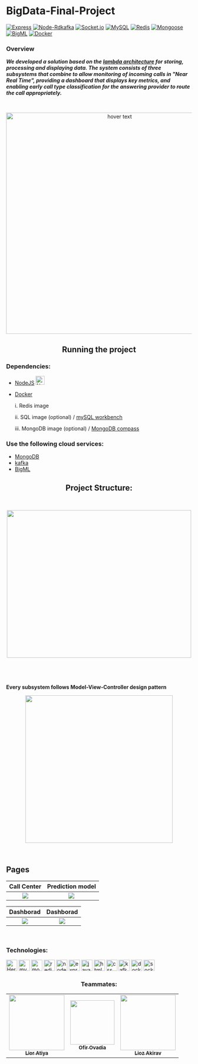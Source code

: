 # BigData-Final-Project 
[![Express](https://img.shields.io/badge/express-4.17.3-yellow)](https://www.npmjs.com/package/express)
[![Node-Rdkafka](https://img.shields.io/badge/node--rdkafka-2.12.0-green)](https://www.npmjs.com/package/node-rdkafka)
[![Socket.io](https://img.shields.io/badge/socket.io-4.4.1-blue)](https://www.npmjs.com/package/socket.io)
[![MySQL](https://img.shields.io/badge/mysql-2.18.1-orange)](https://www.npmjs.com/package/mysql)
[![Redis](https://img.shields.io/badge/redis-4.0.6-red)](https://www.npmjs.com/package/redis)
[![Mongoose](https://img.shields.io/badge/mongoose-6.3.1-lightgrey)](https://www.npmjs.com/package/mongoose)
[![BigML](https://img.shields.io/badge/bigml-1.25.2-purple)](https://www.npmjs.com/package/bigml)
[![Docker](https://img.shields.io/badge/docker-latest-blue)](https://www.docker.com/)

</p>

<h3> Overview </h3>

***We developed a solution based on the <a href="https://databricks.com/glossary/lambda-architecture">lambda architecture</a> for storing, processing and displaying data.
The system consists of three subsystems that combine to allow monitoring of incoming calls in "Near Real Time", providing a dashboard that displays key metrics, and enabling early call type classification for the answering provider to route the call appropriately.***

<br>

<p align="center">
  <img src="https://i.ibb.co/3rS99bN/Screen-Shot-2022-04-28-at-23-26-36.png" width="600" title="hover text">
</p>


<h2 align = "center">Running the project</h2>

<h3>Dependencies:</h3>

* [NodeJS](https://nodejs.org/en/)  <img src="https://raw.githubusercontent.com/simple-icons/simple-icons/develop/assets/readme/nodedotjs-white.svg#gh-dark-mode-only" alt="Node" align=cetner width=24>

* [Docker](https://www.docker.com/)

  i. Redis image
  
  ii. SQL image (optional) / [mySQL workbench](https://www.mysql.com/downloads/)
  
  iii. MongoDB image (optional) / [MongoDB compass](https://www.mongodb.com/)

<h3>Use the following cloud services:</h3>

* [MongoDB](https://account.mongodb.com/account/login)
* [kafka](https://www.cloudkarafka.com/)
* [BigML](https://bigml.com/)

<h2 align = "center"> Project Structure: </h2>

<br/>

<p align='center'><a href="#"><img src="https://imgur.com/C0FmrnR.png"  width="500" height="400" /></a></p>
</br></br>

###
<b> Every subsystem follows Model-View-Controller design pattern</b><br />
<p align='center'><a href="#"><img align='center' src="https://i.imgur.com/IQi5nsu.png" width="400"></a></p>
<br />

<h2> Pages </h2>

Call Center             |  Prediction model
:-------------------------:|:-------------------------:
![](https://imgur.com/z0bbdBC.png)  |  ![](https://imgur.com/t9S4I6c.png)


Dashborad             |  Dashborad
:-------------------------:|:-------------------------:
![](https://imgur.com/Ml7OGgx.png)  |  ![](https://imgur.com/gJKBs7j.png)

<br>

<h3> Technologies: </h3>

<span>
   <img src="https://img.shields.io/badge/Heroku-430098?style=for-the-badge&logo=heroku&logoColor=white" alt="Heroku" height="30"/>
   <img src="https://img.shields.io/badge/MySQL-005C84?style=for-the-badge&logo=mysql&logoColor=white" alt="mySQL" height="30"/>
   <img src="https://img.shields.io/badge/MongoDB-4EA94B?style=for-the-badge&logo=mongodb&logoColor=white" alt="mongoDB" height="30"/>
  <img src="https://img.shields.io/badge/redis-%23DD0031.svg?style=for-the-badge&logo=redis&logoColor=white" alt="redis" height="30"/>
  <img src="https://img.shields.io/badge/Node.js-43853D?style=for-the-badge&logo=node.js&logoColor=white" alt="nodeJS" height="30"/>
  <img src="https://img.shields.io/badge/express.js-%23404d59.svg?style=for-the-badge&logo=express&logoColor=%2361DAFB" alt="expressjs" height="30"/>
  <img src="https://img.shields.io/badge/JavaScript-F7DF1E?style=for-the-badge&logo=javascript&logoColor=black" alt="javaSqript" height="30"/>
  <img src="https://img.shields.io/badge/HTML5-E34F26?style=for-the-badge&logo=html5&logoColor=white" alt="html" height="30"/>
  <img src="https://img.shields.io/badge/CSS-239120?&style=for-the-badge&logo=css3&logoColor=white" alt="css" height="30"/>
  <img src="https://img.shields.io/badge/Apache_Kafka-231F20?style=for-the-badge&logo=apache-kafka&logoColor=white" alt="kafka" height="30"/>
  <img src="https://img.shields.io/badge/Docker-2CA5E0?style=for-the-badge&logo=docker&logoColor=white" alt="docker" height="30"/>
  <img src="https://img.shields.io/badge/Socket.io-010101?&style=for-the-badge&logo=Socket.io&logoColor=white" alt="socket.io" height="30"/>
   
</span>

<br/>

<h3 align = "center"> Teammates: </h3>

<!-- ALL-CONTRIBUTORS-LIST:START - Do not remove or modify this section -->
<!-- prettier-ignore-start -->
<!-- markdownlint-disable -->
<table align = "center">
  <tr>
    <td align="center"><a href="https://github.com/LiorAtiya"><img src="https://i.ibb.co/G9Nq6X0/Screenshot-2021-12-01-221123.png" width="150px;" alt=""/><br /><sub><b>Lior Atiya</b></sub></a><br /> </td>
    <td align="center"><a href="https://github.com/OfirOvadia96"><img src="https://imgur.com/8S5Bma2.png" width="120px;" alt=""/><br /><sub><b>Ofir Ovadia</b></sub></a><br /> </td>
    <td align="center"><a href="https://github.com/Lioo7"><img src="https://i.ibb.co/8DcPJcp/147595777-5e237203-7eee-4c11-b680-edda12b83979.png" width="150px;" alt=""/><br /><sub><b>Lioz Akirav</b></sub></a><br /> </td>
  </tr>
</table>
